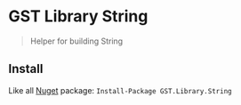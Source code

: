 ﻿# GST Library String

> Helper for building String

## Install

Like all [Nuget](https://www.nuget.org/packages/GST.Library.String/) package: `Install-Package GST.Library.String`

